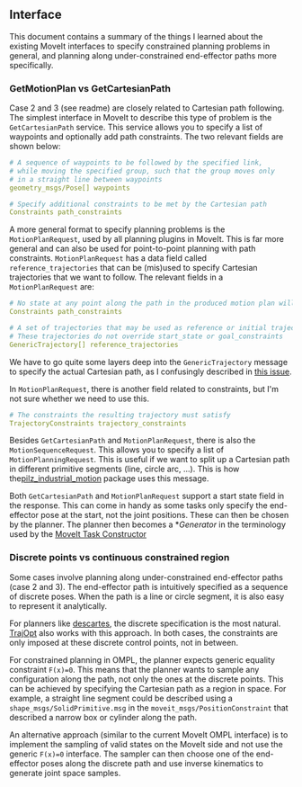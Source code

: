 ## Interface

This document contains a summary of the things I learned about the existing MoveIt interfaces to specify constrained planning problems in general, and planning along under-constrained end-effector paths more specifically.

### GetMotionPlan vs GetCartesianPath

Case 2 and 3 (see readme) are closely related to Cartesian path following. The simplest interface in MoveIt to describe this type of problem is the `GetCartesianPath` service. This service allows you to specify a list of waypoints and optionally add path constraints. The two relevant fields are shown below:
```yaml
# A sequence of waypoints to be followed by the specified link, 
# while moving the specified group, such that the group moves only
# in a straight line between waypoints
geometry_msgs/Pose[] waypoints

# Specify additional constraints to be met by the Cartesian path
Constraints path_constraints
```

A more general format to specify planning problems is the `MotionPlanRequest`, used by all planning plugins in MoveIt. This is far more general and can also be used for point-to-point planning with path constraints. `MotionPlanRequest` has a data field called `reference_trajectories` that can be (mis)used to specify Cartesian trajectories that we want to follow. The relevant fields in a `MotionPlanRequest` are:
```yaml
# No state at any point along the path in the produced motion plan will violate these constraints (this applies to all points, not just waypoints)
Constraints path_constraints

# A set of trajectories that may be used as reference or initial trajectories for (typically optimization-based) planners
# These trajectories do not override start_state or goal_constraints
GenericTrajectory[] reference_trajectories
```
We have to go quite some layers deep into the `GenericTrajectory` message to specify the actual Cartesian path, as I confusingly described in [this issue](https://github.com/ros-planning/moveit_msgs/issues/79).

In `MotionPlanRequest`, there is another field related to constraints, but I'm not sure whether we need to use this.
```yaml
# The constraints the resulting trajectory must satisfy
TrajectoryConstraints trajectory_constraints
```

Besides `GetCartesianPath` and `MotionPlanRequest`, there is also the `MotionSequenceRequest`. This allows you to specify a list of `MotionPlanningRequest`. This is useful if we want to split up a Cartesian path in different primitive segments (line, circle arc, ...). This is how the[pilz_industrial_motion](https://github.com/PilzDE/pilz_industrial_motion) package uses this message.

Both `GetCartesianPath` and `MotionPlanRequest` support a start state field in the response. This can come in handy as some tasks only specify the end-effector pose at the start, not the joint positions. These can then be chosen by the planner. The planner then becomes a **Generator* in the terminology used by the [MoveIt Task Constructor](https://ros-planning.github.io/moveit_tutorials/doc/moveit_task_constructor/moveit_task_constructor_tutorial.html)

### Discrete points vs continuous constrained region
Some cases involve planning along under-constrained end-effector paths (case 2 and 3). The end-effector path is intuitively specified as a sequence of discrete poses. When the path is a line or circle segment, it is also easy to represent it analytically.

For planners like [descartes](https://github.com/ros-industrial-consortium/descartes), the discrete specification is the most natural. [TrajOpt](https://github.com/ros-planning/moveit/tree/master/moveit_planners/trajopt) also works with this approach. In both cases, the constraints are only imposed at these discrete control points, not in between.

For constrained planning in OMPL, the planner expects generic equality constraint `F(x)=0`. This means that the planner wants to sample any configuration along the path, not only the ones at the discrete points. This can be achieved by specifying the Cartesian path as a region in space. For example, a straight line segment could be described using a `shape_msgs/SolidPrimitive.msg` in the `moveit_msgs/PositionConstraint` that described a narrow box or cylinder along the path.

An alternative approach (similar to the current MoveIt OMPL interface) is to implement the sampling of valid states on the MoveIt side and not use the generic `F(x)=0` interface. The sampler can then choose one of the end-effector poses along the discrete path and use inverse kinematics to generate joint space samples.
